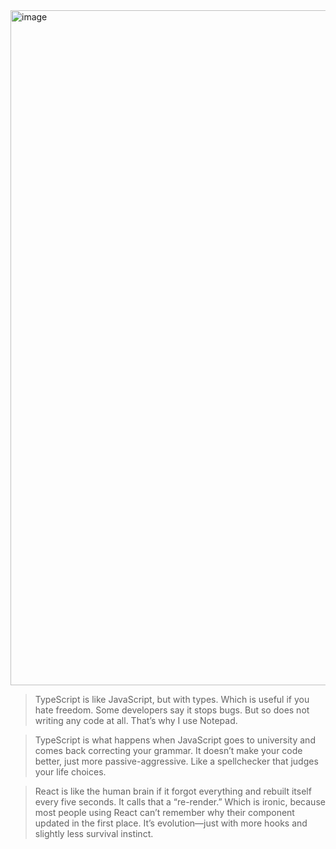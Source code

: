 <img width="1920" height="1080" alt="image" src="https://github.com/user-attachments/assets/71d34a0c-23ae-4a2c-aced-32ff44b6e947" />


> TypeScript is like JavaScript, but with types. Which is useful if you hate freedom. Some developers say it stops bugs. But so does not writing any code at all. That’s why I use Notepad.

> TypeScript is what happens when JavaScript goes to university and comes back correcting your grammar. It doesn’t make your code better, just more passive-aggressive. Like a spellchecker that judges your life choices.

> React is like the human brain if it forgot everything and rebuilt itself every five seconds. It calls that a “re-render.” Which is ironic, because most people using React can’t remember why their component updated in the first place. It’s evolution—just with more hooks and slightly less survival instinct.
